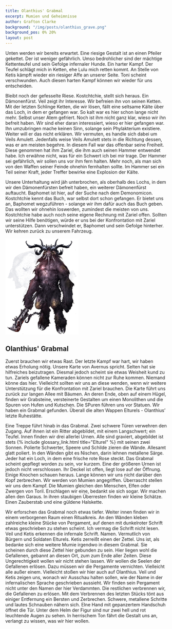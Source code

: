 ```yaml
---
title: Olanthius' Grabmal
excerpt: Mumien und Geheimnisse
author: Grafton Clarke
background: "/img/posts/olanthius_grave.png"
background_pos: 0% 20%
layout: post
---
```


Unten werden wir bereits erwartet. Eine riesige Gestalt ist an einen Pfeiler
gekettet. Der ist weniger gefährlich. Umso bedrohlicher sind der mächtige
Kettenteufel und sein Gefolge infernaler Hunde. Ein harter Kampf. Der Teufel
schlägt mich in Ketten, ehe Lulu mich retten kommt. An Stelle von Ketis kämpft
wieder ein riesiger Affe an unserer Seite. Toni scheint verschwunden. Auch
diesen harten Kampf können wir wieder für uns entscheiden.

Bleibt noch der gefesselte Riese. Kostchtchie, stellt sich heraus. Ein
Dämonenfürst. Veil zeigt ihr Interesse. Wir befreien ihn von seinen Ketten. Mit
der letzten Schlinge Ketten, die wir lösen, fällt eine seltsame Kälte über das
Loch, in dem er gefangen war. So kalt war es hier schon lange nicht mehr. Selbst
unser Atem gefriert. Noch ist ihm nicht ganz klar, wieso wir ihn befreit haben.
Wir sind eher daran interessiert, wieso er hier gefangen war. Ihn umzubringen
mache keinen Sinn, solange sein Phylakterium existiere. Weiter will er das nicht
erklären. Wir vermuten, es handle sich dabei um Veils Amulett. Jedenfalls weise
Veils Amulett stets in die Richtung dessen, was er am meisten begehre. In diesem
Fall war das offenbar seine Freiheit. Diese genommen hat ihm Zariel, die ihm
auch seinen Hammer entwendet habe. Ich erwähne nicht, was für ein Schwert ich
bei mir trage. Der Hammer sei gefährlich, wir sollen uns vor ihm fern halten.
Mehr noch, als man sich von den Waffen seiner Feinde ohnehin fernhalten sollte.
Im Hammer sei ein Teil seiner Kraft, jeder Treffer bewirke eine Explosion der
Kälte.

Unsere Unterhaltung wird jäh unterbrochen, als oberhalb des Lochs, in dem wir
den Dämonenfürsten befreit haben, ein weiterer Dämonenfürst auftaucht. Baphomet
ist hier, auf der Suche nach dem Demonomicon. Kostchtchie kennt das Buch, war
selbst dort schon gefangen. Er bietet uns an, Baphomet wegzuführen - solange wir
ihm dafür auch das Buch geben. Das wollten wir ohnehin loswerden, zumindest die
meisten von uns. Kostchtchie habe auch noch seine eigene Rechnung mit Zariel
offen. Sollten wir seine Hilfe benötigen, würde er uns bei der Konfrontation mit
Zariel unterstützen. Dann verschwindet er, Baphomet und sein Gefolge hinterher.
Wir kehren zurück zu unserem Fahrzeug.

![Baphomet](/img/posts/baphomet.png)

## Olanthius' Grabmal

Zuerst brauchen wir etwas Rast. Der letzte Kampf war hart, wir haben etwas
Erholung nötig. Unsere Karte von Avernus spricht. Selten hat sie hilfreiches
beizutragen. Diesmal jedoch scheint sie etwas Weisheit kund zu tun. Zariels
gefallene Kameraden können nicht zur Ruhe kommen. Niemand könne das hier.
Vielleicht sollten wir uns an diese wenden, wenn wir weitere Unterstützung für
die Konfrontation mit Zariel brauchen. Die Karte führt uns zurück zur langen
Allee mit Bäumen. An deren Ende, oben auf einem Hügel, finden wir Grabsteine,
versteinerte Gestalten um einen Monolithen und die Spuren von Hufen und
Kutschen. Die SPuren führen uns vor Statuen. Wir haben ein Grabmal gefunden.
Überall die alten Wappen Elturels - Olanthius’ letzte Ruhestätte.

Eine Treppe führt hinab in das Grabmal. Zwei schwere Türen verwehren den Zugang.
Auf ihnen ist ein Ritter abgebildet, mit einem Langschwert; ein Teufel. Innen
finden wir drei allerlei Urnen. Alle sind graviert, abgebildet ist stets {% include glossary_link.html title="Elturel" %}
mit seinen zwei Sonnen. Polierte Schwerter, Speere und Schilde zieren die Wände.
Allesamt glatt poliert. In den Wänden gibt es Nischen, darin lehnen metallene
Särge. Jeder hat ein Loch, in dem eine frische rote Rose steckt. Das Grabmal
scheint gepflegt worden zu sein, vor kurzem. Eine der größeren Urnen ist jedoch
nicht verschlossen. Ihr Deckel ist offen, liegt lose auf der Öffnung. Einige
Knochen schauen heraus. Lange können wir uns nicht darüber den Kopf zerbrechen.
Wir werden von Mumien angegriffen. Überrascht stellen wir uns dem Kampf. Die
Mumien gleichen den Menschen, Elfen oder Zwergen von Toril. Erschlagen wir eine,
bedankt sie sich sogar. Wir machen allen den Garaus. In ihren staubigen
Überresten finden wir kleine Schätze. Einen Zauberstab und eine güldene
Halskette.

Wir erforschen das Grabmal noch etwas tiefer. Weiter innen finden wir in einem
verborgenen Raum einen Ritualkreis. An den Wänden kleben zahlreiche kleine
Stücke von Pergament, auf denen mit dunkelroter Schrift etwas geschrieben zu
stehen scheint. Ich vermag die Schrift nicht lesen. Veil und Ketis erkennen die
infernale Schrift. Namen. Vermutlich von Bürgern und Soldaten Elturels. Ketis
zerreißt einen der Zettel. Uns ist, als bedanke sich eine weitere Mumie irgendwo
in diesem Grabmal. Sie scheinen durch diese Zettel hier gebunden zu sein. Hier
liegen wohl die Gefallenen, gebannt an diesen Ort, zum zum Ende aller Zeiten.
Diese Ungerechtigkeit wollen wir nicht stehen lassen. Wir wollen die Seelen der
Gefallenen erlösen. Dazu müssen wir die Pergamente vernichten. Vielleicht alle
außer einem. Vielleicht stoßen wir hier auch auf Olanthius. Veil und Ketis
zeigen uns, wonach wir Ausschau halten sollen, wie der Name in der
infernalischen Sprache geschrieben aussieht. Wir finden sein Pergament nicht
unter den Namen der hier Verdammten. Die restlichen verbrennen wir, die
Gefallenen zu erlösen. Mit dem Verbrennen des letzten Stücks tönt aus einiger
Entfernung ein Bersten und Zerbrechen. Schwere, metallene Schritte und lautes
Schnauben nähern sich. EIne Hand mit gepanzertem Handschuh öffnet die Tür. Unter
dem Helm der Figur sind nur zwei hell und rot leuchtende Augen zu sehen. In
herrischem Ton fährt die Gestalt uns an, verlangt zu wissen, was wir hier
wollen.

